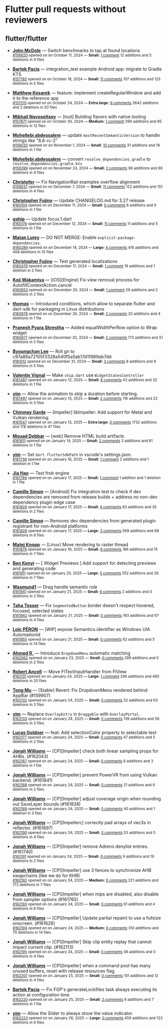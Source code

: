 # Flutter pull requests without reviewers

## flutter/flutter

* **[John McDole](https://github.com/jtmcdole)** &mdash; Switch benchmarks to tap at found locations<br />
  <sub>[#156620](https://github.com/flutter/flutter/pull/156620) opened on on October 11, 2024 &mdash; **Small:** [1 comment](https://github.com/flutter/flutter/pull/156620) 12 additions and 5 deletions in 4 files</sub><br />

* **[Bartek Pacia](https://github.com/bartekpacia)** &mdash; integration_test example Android app: migrate to Gradle KTS<br />
  <sub>[#157193](https://github.com/flutter/flutter/pull/157193) opened on on October 18, 2024 &mdash; **Small:** [11 comments](https://github.com/flutter/flutter/pull/157193) 107 additions and 123 deletions in 5 files</sub><br />

* **[Matthew Kosarek](https://github.com/mattkae)** &mdash; feature: implement createRegularWindow and add it to the reference app<br />
  <sub>[#157515](https://github.com/flutter/flutter/pull/157515) opened on on October 24, 2024 &mdash; **Extra large:** [9 comments](https://github.com/flutter/flutter/pull/157515) 3642 additions and 2 deletions in 50 files</sub><br />

* **[Mikhail Novoseltsev](https://github.com/Sameri11)** &mdash; [tool] Building flavors with native tooling<br />
  <sub>[#157871](https://github.com/flutter/flutter/pull/157871) opened on on October 30, 2024 &mdash; **Medium:** [1 comment](https://github.com/flutter/flutter/pull/157871) 399 additions and 85 deletions in 12 files</sub><br />

* **[Mohellebi abdessalem](https://github.com/AbdeMohlbi)** &mdash; update `mostRecentSemanticVersion` to handle strings like "8.6-rc-2"<br />
  <sub>[#158020](https://github.com/flutter/flutter/pull/158020) opened on on November 1, 2024 &mdash; **Small:** [10 comments](https://github.com/flutter/flutter/pull/158020) 31 additions and 19 deletions in 1 file</sub><br />

* **[Mohellebi abdessalem](https://github.com/AbdeMohlbi)** &mdash; convert `resolve_dependencies.gradle` to `resolve_dependencies.gradle.kts`<br />
  <sub>[#159399](https://github.com/flutter/flutter/pull/159399) opened on on November 24, 2024 &mdash; **Small:** [2 comments](https://github.com/flutter/flutter/pull/159399) 96 additions and 69 deletions in 4 files</sub><br />

* **[Christofer](https://github.com/yaostyle)** &mdash; Fix NavigationRail examples overflow alignment<br />
  <sub>[#159937](https://github.com/flutter/flutter/pull/159937) opened on on December 7, 2024 &mdash; **Small:** [11 comments](https://github.com/flutter/flutter/pull/159937) 122 additions and 151 deletions in 4 files</sub><br />

* **[Christopher Fujino](https://github.com/christopherfujino)** &mdash; Update CHANGELOG.md for 3.27 release<br />
  <sub>[#160104](https://github.com/flutter/flutter/pull/160104) opened on on December 11, 2024 &mdash; **Small:** [0 comments](https://github.com/flutter/flutter/pull/160104) 6 additions and 0 deletions in 1 file</sub><br />

* **[gship](https://github.com/gship)** &mdash; Update focus.1.dart<br />
  <sub>[#160176](https://github.com/flutter/flutter/pull/160176) opened on on December 12, 2024 &mdash; **Small:** [11 comments](https://github.com/flutter/flutter/pull/160176) 11 additions and 5 deletions in 1 file</sub><br />

* **[Matan Lurey](https://github.com/matanlurey)** &mdash; DO NOT MERGE: Enable `explicit-package-dependencies`.<br />
  <sub>[#160289](https://github.com/flutter/flutter/pull/160289) opened on on December 14, 2024 &mdash; **Large:** [4 comments](https://github.com/flutter/flutter/pull/160289) 416 additions and 408 deletions in 10 files</sub><br />

* **[Christopher Fujino](https://github.com/christopherfujino)** &mdash; Test generated localizations<br />
  <sub>[#160479](https://github.com/flutter/flutter/pull/160479) opened on on December 17, 2024 &mdash; **Small:** [1 comment](https://github.com/flutter/flutter/pull/160479) 19 additions and 1 deletion in 2 files</sub><br />

* **[Koji Wakamiya](https://github.com/koji-1009)** &mdash; [iOS][Engine] Fix view removal process for AutofillContextAction.cancel<br />
  <sub>[#160653](https://github.com/flutter/flutter/pull/160653) opened on on December 20, 2024 &mdash; **Small:** [1 comment](https://github.com/flutter/flutter/pull/160653) 26 additions and 2 deletions in 2 files</sub><br />

* **[thomas](https://github.com/thomasrahimi)** &mdash; Introduced conditions, which allow to separate flutter and dart-sdk for packaging in Linux distributions<br />
  <sub>[#160878](https://github.com/flutter/flutter/pull/160878) opened on on December 26, 2024 &mdash; **Small:** [2 comments](https://github.com/flutter/flutter/pull/160878) 20 additions and 4 deletions in 1 file</sub><br />

* **[Pranesh Pyara Shrestha](https://github.com/praneshp1org)** &mdash; Added equalWidthPerRow option to Wrap widget<br />
  <sub>[#160977](https://github.com/flutter/flutter/pull/160977) opened on on December 30, 2024 &mdash; **Small:** [2 comments](https://github.com/flutter/flutter/pull/160977) 173 additions and 51 deletions in 5 files</sub><br />

* **[Byoungchan Lee](https://github.com/bc-lee)** &mdash; Roll gn to c97a86a72105f3328a540f5a5ab17d11989ab7dd<br />
  <sub>[#161012](https://github.com/flutter/flutter/pull/161012) opened on on December 31, 2024 &mdash; **Small:** [3 comments](https://github.com/flutter/flutter/pull/161012) 8 additions and 9 deletions in 5 files</sub><br />

* **[Valentin Vignal](https://github.com/ValentinVignal)** &mdash; Make `chip.dart` use `WidgetStatesController`<br />
  <sub>[#161487](https://github.com/flutter/flutter/pull/161487) opened on on January 12, 2025 &mdash; **Small:** [8 comments](https://github.com/flutter/flutter/pull/161487) 42 additions and 32 deletions in 1 file</sub><br />

* **[yim](https://github.com/yiiim)** &mdash; Allow the animation to skip a duration before starting.<br />
  <sub>[#161497](https://github.com/flutter/flutter/pull/161497) opened on on January 13, 2025 &mdash; **Small:** [2 comments](https://github.com/flutter/flutter/pull/161497) 116 additions and 22 deletions in 3 files</sub><br />

* **[Chinmay Garde](https://github.com/chinmaygarde)** &mdash; [Impeller] libImpeller: Add support for Metal and Vulkan rendering.<br />
  <sub>[#161547](https://github.com/flutter/flutter/pull/161547) opened on on January 13, 2025 &mdash; **Extra large:** [0 comments](https://github.com/flutter/flutter/pull/161547) 1732 additions and 178 deletions in 47 files</sub><br />

* **[Mouad Debbar](https://github.com/mdebbar)** &mdash; [web] Remove HTML build artifacts<br />
  <sub>[#161611](https://github.com/flutter/flutter/pull/161611) opened on on January 14, 2025 &mdash; **Small:** [2 comments](https://github.com/flutter/flutter/pull/161611) 3 additions and 61 deletions in 1 file</sub><br />

* **[yim](https://github.com/yiiim)** &mdash; Set `dart.flutterSdkPath` in vscode's settings.json.<br />
  <sub>[#161736](https://github.com/flutter/flutter/pull/161736) opened on on January 16, 2025 &mdash; **Small:** [1 comment](https://github.com/flutter/flutter/pull/161736) 2 additions and 1 deletion in 1 file</sub><br />

* **[Jia Hao](https://github.com/jiahaog)** &mdash; Test frob engine<br />
  <sub>[#161794](https://github.com/flutter/flutter/pull/161794) opened on on January 17, 2025 &mdash; **Small:** [1 comment](https://github.com/flutter/flutter/pull/161794) 1 addition and 1 deletion in 1 file</sub><br />

* **[Camille Simon](https://github.com/camsim99)** &mdash; [Android] Fix integration test to check if dev dependencies are removed from release builds + address no non-dev dependency plugin edge case<br />
  <sub>[#161826](https://github.com/flutter/flutter/pull/161826) opened on on January 17, 2025 &mdash; **Small:** [4 comments](https://github.com/flutter/flutter/pull/161826) 83 additions and 35 deletions in 2 files</sub><br />

* **[Camille Simon](https://github.com/camsim99)** &mdash; Removes dev dependencies from generated plugin registrant for non-Android platforms<br />
  <sub>[#161828](https://github.com/flutter/flutter/pull/161828) opened on on January 17, 2025 &mdash; **Large:** [3 comments](https://github.com/flutter/flutter/pull/161828) 569 additions and 89 deletions in 9 files</sub><br />

* **[Matej Knopp](https://github.com/knopp)** &mdash; [Linux] Move rendering to raster thread<br />
  <sub>[#161879](https://github.com/flutter/flutter/pull/161879) opened on on January 19, 2025 &mdash; **Small:** [8 comments](https://github.com/flutter/flutter/pull/161879) 186 additions and 15 deletions in 7 files</sub><br />

* **[Ben Konyi](https://github.com/bkonyi)** &mdash; [ Widget Previews ] Add support for detecting previews and generating code<br />
  <sub>[#161911](https://github.com/flutter/flutter/pull/161911) opened on on January 20, 2025 &mdash; **Large:** [5 comments](https://github.com/flutter/flutter/pull/161911) 552 additions and 26 deletions in 7 files</sub><br />

* **[Wasmund1](https://github.com/Wasmund1)** &mdash; Drag handle semantic role<br />
  <sub>[#161941](https://github.com/flutter/flutter/pull/161941) opened on on January 21, 2025 &mdash; **Small:** [6 comments](https://github.com/flutter/flutter/pull/161941) 2 additions and 0 deletions in 2 files</sub><br />

* **[Taha Tesser](https://github.com/TahaTesser)** &mdash; Fix `SegmentedButton` border doesn't respect hovered, focused, selected states<br />
  <sub>[#161942](https://github.com/flutter/flutter/pull/161942) opened on on January 21, 2025 &mdash; **Small:** [0 comments](https://github.com/flutter/flutter/pull/161942) 193 additions and 67 deletions in 4 files</sub><br />

* **[Loïc PÉRON](https://github.com/loic-peron-inetum-public)** &mdash; [WIP] expose Semantics.identifier as Windows UIA AutomationId<br />
  <sub>[#161955](https://github.com/flutter/flutter/pull/161955) opened on on January 21, 2025 &mdash; **Small:** [0 comments](https://github.com/flutter/flutter/pull/161955) 62 additions and 5 deletions in 14 files</sub><br />

* **[Ahmed R.](https://github.com/ahmedrasar)** &mdash; Introduce `DropdownMenu` automatic matching<br />
  <sub>[#162062](https://github.com/flutter/flutter/pull/162062) opened on on January 23, 2025 &mdash; **Small:** [0 comments](https://github.com/flutter/flutter/pull/162062) 299 additions and 0 deletions in 2 files</sub><br />

* **[Robert Ancell](https://github.com/robert-ancell)** &mdash; Move FlTextInputHandler from FlView<br />
  <sub>[#162131](https://github.com/flutter/flutter/pull/162131) opened on on January 24, 2025 &mdash; **Large:** [1 comment](https://github.com/flutter/flutter/pull/162131) 296 additions and 483 deletions in 20 files</sub><br />

* **[Tong Mu](https://github.com/dkwingsmt)** &mdash; [Stable] Revert: Fix DropdownMenu rendered behind AppBar (#159907)<br />
  <sub>[#162132](https://github.com/flutter/flutter/pull/162132) opened on on January 24, 2025 &mdash; **Small:** [0 comments](https://github.com/flutter/flutter/pull/162132) 52 additions and 63 deletions in 3 files</sub><br />

* **[yim](https://github.com/yiiim)** &mdash; Replace `OverlayEntry` in `Draggable` with `OverlayPortal`.<br />
  <sub>[#162133](https://github.com/flutter/flutter/pull/162133) opened on on January 24, 2025 &mdash; **Small:** [0 comments](https://github.com/flutter/flutter/pull/162133) 139 additions and 58 deletions in 3 files</sub><br />

* **[Lucas Goldner](https://github.com/lucas-goldner)** &mdash; feat: Add selectionColor property to selectable text<br />
  <sub>[#162177](https://github.com/flutter/flutter/pull/162177) opened on on January 24, 2025 &mdash; **Small:** [0 comments](https://github.com/flutter/flutter/pull/162177) 47 additions and 5 deletions in 2 files</sub><br />

* **[Jonah Williams](https://github.com/jonahwilliams)** &mdash; [CP][Impeller] check both linear sampling props for AHBs. (#162043)<br />
  <sub>[#162187](https://github.com/flutter/flutter/pull/162187) opened on on January 24, 2025 &mdash; **Small:** [0 comments](https://github.com/flutter/flutter/pull/162187) 6 additions and 3 deletions in 1 file</sub><br />

* **[Jonah Williams](https://github.com/jonahwilliams)** &mdash; [CP][impeller] prevent PowerVR from using Vulkan backend. (#161841)<br />
  <sub>[#162188](https://github.com/flutter/flutter/pull/162188) opened on on January 24, 2025 &mdash; **Small:** [0 comments](https://github.com/flutter/flutter/pull/162188) 21 additions and 0 deletions in 2 files</sub><br />

* **[Jonah Williams](https://github.com/jonahwilliams)** &mdash; [CP][Impeller] adjust coverage origin when rounding out SaveLayer bounds  (#161838)<br />
  <sub>[#162189](https://github.com/flutter/flutter/pull/162189) opened on on January 24, 2025 &mdash; **Small:** [0 comments](https://github.com/flutter/flutter/pull/162189) 40 additions and 1 deletion in 3 files</sub><br />

* **[Jonah Williams](https://github.com/jonahwilliams)** &mdash; [CP][Impellerc] correctly pad arrays of vec3s in reflector. (#161697)<br />
  <sub>[#162190](https://github.com/flutter/flutter/pull/162190) opened on on January 24, 2025 &mdash; **Small:** [0 comments](https://github.com/flutter/flutter/pull/162190) 53 additions and 5 deletions in 4 files</sub><br />

* **[Jonah Williams](https://github.com/jonahwilliams)** &mdash; [CP][Impeller] remove Adreno denylist entries. (#161740)<br />
  <sub>[#162191](https://github.com/flutter/flutter/pull/162191) opened on on January 24, 2025 &mdash; **Small:** [0 comments](https://github.com/flutter/flutter/pull/162191) 9 additions and 19 deletions in 2 files</sub><br />

* **[Jonah Williams](https://github.com/jonahwilliams)** &mdash; [CP][Impeller] use 3 fences to synchronize AHB swapchains (like we do for KHR)<br />
  <sub>[#162192](https://github.com/flutter/flutter/pull/162192) opened on on January 24, 2025 &mdash; **Medium:** [0 comments](https://github.com/flutter/flutter/pull/162192) 221 additions and 172 deletions in 7 files</sub><br />

* **[Jonah Williams](https://github.com/jonahwilliams)** &mdash; [CP][Impeller] when mips are disabled, also disable from sampler options (#161765)<br />
  <sub>[#162193](https://github.com/flutter/flutter/pull/162193) opened on on January 24, 2025 &mdash; **Small:** [0 comments](https://github.com/flutter/flutter/pull/162193) 61 additions and 4 deletions in 6 files</sub><br />

* **[Jonah Williams](https://github.com/jonahwilliams)** &mdash; [CP][Impeller] Update partial repaint to use a fullsize onscreen. (#161626)<br />
  <sub>[#162194](https://github.com/flutter/flutter/pull/162194) opened on on January 24, 2025 &mdash; **Medium:** [0 comments](https://github.com/flutter/flutter/pull/162194) 310 additions and 70 deletions in 14 files</sub><br />

* **[Jonah Williams](https://github.com/jonahwilliams)** &mdash; [CP][Impeller] Skip clip entity replay that cannot impact current clip. (#162113)<br />
  <sub>[#162195](https://github.com/flutter/flutter/pull/162195) opened on on January 24, 2025 &mdash; **Small:** [0 comments](https://github.com/flutter/flutter/pull/162195) 38 additions and 0 deletions in 4 files</sub><br />

* **[Jonah Williams](https://github.com/jonahwilliams)** &mdash; [CP][Impeller] when a command pool has many unused buffers, reset with release resources flag.<br />
  <sub>[#162207](https://github.com/flutter/flutter/pull/162207) opened on on January 25, 2025 &mdash; **Small:** [0 comments](https://github.com/flutter/flutter/pull/162207) 101 additions and 12 deletions in 4 files</sub><br />

* **[Bartek Pacia](https://github.com/bartekpacia)** &mdash; Fix FGP's generateLockfiles task always executing its action at configuration time<br />
  <sub>[#162220](https://github.com/flutter/flutter/pull/162220) opened on on January 25, 2025 &mdash; **Small:** [2 comments](https://github.com/flutter/flutter/pull/162220) 9 additions and 7 deletions in 1 file</sub><br />

* **[yim](https://github.com/yiiim)** &mdash; Allow the Slider to always show the value indicator.<br />
  <sub>[#162223](https://github.com/flutter/flutter/pull/162223) opened on on January 26, 2025 &mdash; **Large:** [0 comments](https://github.com/flutter/flutter/pull/162223) 459 additions and 123 deletions in 6 files</sub><br />

